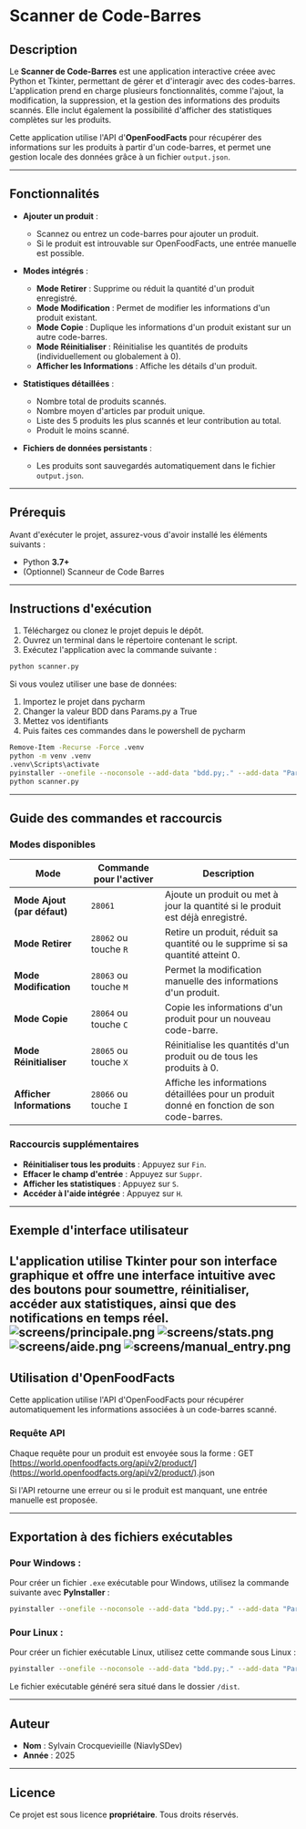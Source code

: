 # Scanner de Code-Barres

## Description

Le **Scanner de Code-Barres** est une application interactive créee avec Python et Tkinter, permettant de gérer et d'interagir avec des codes-barres. L'application prend en charge plusieurs fonctionnalités, comme l'ajout, la modification, la suppression, et la gestion des informations des produits scannés. Elle inclut également la possibilité d'afficher des statistiques complètes sur les produits.

Cette application utilise l'API d'**OpenFoodFacts** pour récupérer des informations sur les produits à partir d'un code-barres, et permet une gestion locale des données grâce à un fichier `output.json`.

---

## Fonctionnalités

- **Ajouter un produit** :
  - Scannez ou entrez un code-barres pour ajouter un produit.
  - Si le produit est introuvable sur OpenFoodFacts, une entrée manuelle est possible.

- **Modes intégrés** :
  - **Mode Retirer** : Supprime ou réduit la quantité d'un produit enregistré.
  - **Mode Modification** : Permet de modifier les informations d'un produit existant.
  - **Mode Copie** : Duplique les informations d'un produit existant sur un autre code-barres.
  - **Mode Réinitialiser** : Réinitialise les quantités de produits (individuellement ou globalement à 0).
  - **Afficher les Informations** : Affiche les détails d'un produit.

- **Statistiques détaillées** :
  - Nombre total de produits scannés.
  - Nombre moyen d'articles par produit unique.
  - Liste des 5 produits les plus scannés et leur contribution au total.
  - Produit le moins scanné.

- **Fichiers de données persistants** :
  - Les produits sont sauvegardés automatiquement dans le fichier `output.json`.

---

## Prérequis

Avant d'exécuter le projet, assurez-vous d'avoir installé les éléments suivants :

- Python **3.7+**
- (Optionnel) Scanneur de Code Barres
---

## Instructions d'exécution

1. Téléchargez ou clonez le projet depuis le dépôt.
2. Ouvrez un terminal dans le répertoire contenant le script.
3. Exécutez l'application avec la commande suivante :

```bash
python scanner.py
```

Si vous voulez utiliser une base de données:
1. Importez le projet dans pycharm
2. Changer la valeur BDD dans Params.py a True
3. Mettez vos identifiants
4. Puis faites ces commandes dans le powershell de pycharm

```bash
Remove-Item -Recurse -Force .venv
python -m venv .venv
.venv\Scripts\activate
pyinstaller --onefile --noconsole --add-data "bdd.py;." --add-data "Params.py;." scanner.py
python scanner.py
```
---

## Guide des commandes et raccourcis

### Modes disponibles

| Mode                     | Commande pour l'activer   | Description                                                                                     |
|--------------------------|---------------------------|-------------------------------------------------------------------------------------------------|
| **Mode Ajout (par défaut)** | `28061`                   | Ajoute un produit ou met à jour la quantité si le produit est déjà enregistré.                 |
| **Mode Retirer**           | `28062` ou touche `R`      | Retire un produit, réduit sa quantité ou le supprime si sa quantité atteint 0.                 |
| **Mode Modification**      | `28063` ou touche `M`      | Permet la modification manuelle des informations d'un produit.                                 |
| **Mode Copie**             | `28064` ou touche `C`      | Copie les informations d'un produit pour un nouveau code-barre.                                |
| **Mode Réinitialiser**     | `28065` ou touche `X`      | Réinitialise les quantités d'un produit ou de tous les produits à 0.                           |
| **Afficher Informations**  | `28066` ou touche `I`      | Affiche les informations détaillées pour un produit donné en fonction de son code-barres.      |

### Raccourcis supplémentaires
- **Réinitialiser tous les produits** : Appuyez sur `Fin`.
- **Effacer le champ d'entrée** : Appuyez sur `Suppr`.
- **Afficher les statistiques** : Appuyez sur `S`.
- **Accéder à l'aide intégrée** : Appuyez sur `H`.

---

## Exemple d'interface utilisateur

L'application utilise **Tkinter** pour son interface graphique et offre une interface intuitive avec des boutons pour soumettre, réinitialiser, accéder aux statistiques, ainsi que des notifications en temps réel.
![screens/principale.png](screens/principale.png)
![screens/stats.png](screens/stats.png)
![screens/aide.png](screens/aide.png)
![screens/manual_entry.png](screens/manual_entry.png)
---

## Utilisation d'OpenFoodFacts

Cette application utilise l'API d'OpenFoodFacts pour récupérer automatiquement les informations associées à un code-barres scanné.

### Requête API
Chaque requête pour un produit est envoyée sous la forme :
GET [https://world.openfoodfacts.org/api/v2/product/](https://world.openfoodfacts.org/api/v2/product/)<code-barres>.json

Si l'API retourne une erreur ou si le produit est manquant, une entrée manuelle est proposée.

---

## Exportation à des fichiers exécutables

### Pour Windows :
Pour créer un fichier `.exe` exécutable pour Windows, utilisez la commande suivante avec **PyInstaller** :

```bash
pyinstaller --onefile --noconsole --add-data "bdd.py;." --add-data "Params.py;." scanner.py
```

### Pour Linux :
Pour créer un fichier exécutable Linux, utilisez cette commande sous Linux :

```bash
pyinstaller --onefile --noconsole --add-data "bdd.py;." --add-data "Params.py;." scanner.py
```

Le fichier exécutable généré sera situé dans le dossier `/dist`.

---

## Auteur

- **Nom** : Sylvain Crocquevieille (NiavlySDev)
- **Année** : 2025

---

## Licence

Ce projet est sous licence **propriétaire**. Tous droits réservés.